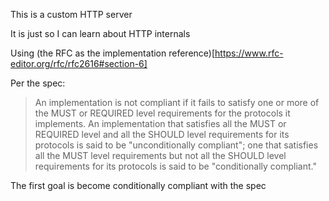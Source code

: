 This is a custom HTTP server

It is just so I can learn about HTTP internals

Using (the RFC as the implementation reference)[https://www.rfc-editor.org/rfc/rfc2616#section-6]

Per the spec: 
>   An implementation is not compliant if it fails to satisfy one or more
>   of the MUST or REQUIRED level requirements for the protocols it
>   implements. An implementation that satisfies all the MUST or REQUIRED
>   level and all the SHOULD level requirements for its protocols is said
>   to be "unconditionally compliant"; one that satisfies all the MUST
>   level requirements but not all the SHOULD level requirements for its
>   protocols is said to be "conditionally compliant."

The first goal is become conditionally compliant with the spec

